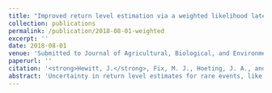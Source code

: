 ```yaml
---
title: "Improved return level estimation via a weighted likelihood latent spatial extremes model"
collection: publications
permalink: /publication/2018-08-01-weighted
excerpt: ''
date: 2018-08-01
venue: 'Submitted to Journal of Agricultural, Biological, and Environmental Statistics (JABES)'
paperurl: ''
citation: '<strong>Hewitt, J.</strong>, Fix, M. J., Hoeting, J. A., and Cooley, D. S. (2018). Improved return level estimation via a weighted likelihood latent spatial extremes model. <i>Submitted to Journal of Agricultural, Biological, and Environmental Statistics (JABES)</i>.'
abstract: 'Uncertainty in return level estimates for rare events, like the intensity of large rainfall events, makes it difficult to develop strategies to mitigate related hazards, like flooding. Latent spatial extremes models reduce uncertainty by exploiting spatial dependence in statistical characteristics of extreme events to borrow strength across locations. However, these estimates can have poor properties due to model misspecification: many latent spatial extremes models do not account for extremal dependence, which is spatial dependence in the extreme events themselves. We improve estimates from latent spatial extremes models that make conditional independence assumptions by proposing a weighted likelihood that uses the extremal coefficient to incorporate information about extremal dependence during estimation. This approach differs from, and is more simple than, directly modeling the spatial extremal dependence; for example, by fitting a max-stable process, which are challenging to fit to real, large datasets. We adopt a hierarchical Bayesian framework for inference, use simulation to show the weighted model provides improved estimates of high quantiles, and apply our model to improve return level estimates for Colorado rainfall events with 1% annual exceedance probability.'
---
```

